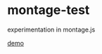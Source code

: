 montage-test
============

experimentation in montage.js

[demo](http://3on.github.io/montage-test/word/)
